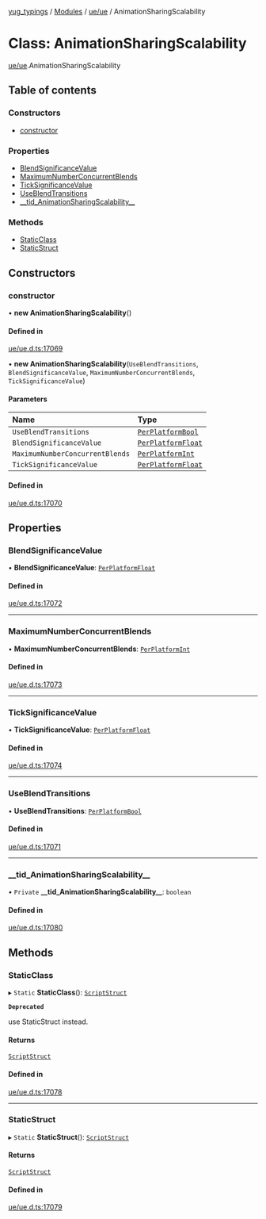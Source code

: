 [yug_typings](../README.md) / [Modules](../modules.md) / [ue/ue](../modules/ue_ue.md) / AnimationSharingScalability

# Class: AnimationSharingScalability

[ue/ue](../modules/ue_ue.md).AnimationSharingScalability

## Table of contents

### Constructors

- [constructor](ue_ue.AnimationSharingScalability.md#constructor)

### Properties

- [BlendSignificanceValue](ue_ue.AnimationSharingScalability.md#blendsignificancevalue)
- [MaximumNumberConcurrentBlends](ue_ue.AnimationSharingScalability.md#maximumnumberconcurrentblends)
- [TickSignificanceValue](ue_ue.AnimationSharingScalability.md#ticksignificancevalue)
- [UseBlendTransitions](ue_ue.AnimationSharingScalability.md#useblendtransitions)
- [\_\_tid\_AnimationSharingScalability\_\_](ue_ue.AnimationSharingScalability.md#__tid_animationsharingscalability__)

### Methods

- [StaticClass](ue_ue.AnimationSharingScalability.md#staticclass)
- [StaticStruct](ue_ue.AnimationSharingScalability.md#staticstruct)

## Constructors

### constructor

• **new AnimationSharingScalability**()

#### Defined in

[ue/ue.d.ts:17069](https://github.com/YugMetaverse/yug_typings/blob/25cad34/ue/ue.d.ts#L17069)

• **new AnimationSharingScalability**(`UseBlendTransitions`, `BlendSignificanceValue`, `MaximumNumberConcurrentBlends`, `TickSignificanceValue`)

#### Parameters

| Name | Type |
| :------ | :------ |
| `UseBlendTransitions` | [`PerPlatformBool`](ue_ue.PerPlatformBool.md) |
| `BlendSignificanceValue` | [`PerPlatformFloat`](ue_ue.PerPlatformFloat.md) |
| `MaximumNumberConcurrentBlends` | [`PerPlatformInt`](ue_ue.PerPlatformInt.md) |
| `TickSignificanceValue` | [`PerPlatformFloat`](ue_ue.PerPlatformFloat.md) |

#### Defined in

[ue/ue.d.ts:17070](https://github.com/YugMetaverse/yug_typings/blob/25cad34/ue/ue.d.ts#L17070)

## Properties

### BlendSignificanceValue

• **BlendSignificanceValue**: [`PerPlatformFloat`](ue_ue.PerPlatformFloat.md)

#### Defined in

[ue/ue.d.ts:17072](https://github.com/YugMetaverse/yug_typings/blob/25cad34/ue/ue.d.ts#L17072)

___

### MaximumNumberConcurrentBlends

• **MaximumNumberConcurrentBlends**: [`PerPlatformInt`](ue_ue.PerPlatformInt.md)

#### Defined in

[ue/ue.d.ts:17073](https://github.com/YugMetaverse/yug_typings/blob/25cad34/ue/ue.d.ts#L17073)

___

### TickSignificanceValue

• **TickSignificanceValue**: [`PerPlatformFloat`](ue_ue.PerPlatformFloat.md)

#### Defined in

[ue/ue.d.ts:17074](https://github.com/YugMetaverse/yug_typings/blob/25cad34/ue/ue.d.ts#L17074)

___

### UseBlendTransitions

• **UseBlendTransitions**: [`PerPlatformBool`](ue_ue.PerPlatformBool.md)

#### Defined in

[ue/ue.d.ts:17071](https://github.com/YugMetaverse/yug_typings/blob/25cad34/ue/ue.d.ts#L17071)

___

### \_\_tid\_AnimationSharingScalability\_\_

• `Private` **\_\_tid\_AnimationSharingScalability\_\_**: `boolean`

#### Defined in

[ue/ue.d.ts:17080](https://github.com/YugMetaverse/yug_typings/blob/25cad34/ue/ue.d.ts#L17080)

## Methods

### StaticClass

▸ `Static` **StaticClass**(): [`ScriptStruct`](ue_ue.ScriptStruct.md)

**`Deprecated`**

use StaticStruct instead.

#### Returns

[`ScriptStruct`](ue_ue.ScriptStruct.md)

#### Defined in

[ue/ue.d.ts:17078](https://github.com/YugMetaverse/yug_typings/blob/25cad34/ue/ue.d.ts#L17078)

___

### StaticStruct

▸ `Static` **StaticStruct**(): [`ScriptStruct`](ue_ue.ScriptStruct.md)

#### Returns

[`ScriptStruct`](ue_ue.ScriptStruct.md)

#### Defined in

[ue/ue.d.ts:17079](https://github.com/YugMetaverse/yug_typings/blob/25cad34/ue/ue.d.ts#L17079)
